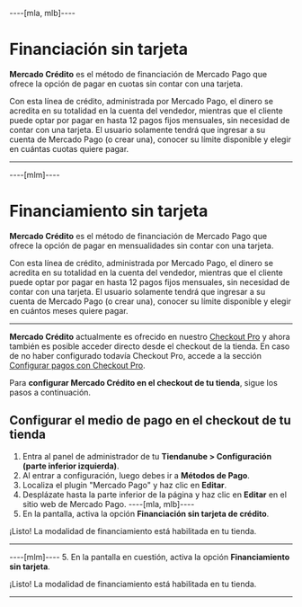 ----[mla, mlb]----
# Financiación sin tarjeta

**Mercado Crédito** es el método de financiación de Mercado Pago que ofrece la opción de pagar en cuotas sin contar con una tarjeta.

Con esta línea de crédito, administrada por Mercado Pago, el dinero se acredita en su totalidad en la cuenta del vendedor, mientras que el cliente puede optar por pagar en hasta 12 pagos fijos mensuales, sin necesidad de contar con una tarjeta. El usuario solamente tendrá que ingresar a su cuenta de Mercado Pago (o crear una), conocer su límite disponible y elegir en cuántas cuotas quiere pagar.

------------
----[mlm]----
# Financiamiento sin tarjeta

**Mercado Crédito** es el método de financiación de Mercado Pago que ofrece la opción de pagar en mensualidades sin contar con una tarjeta.

Con esta línea de crédito, administrada por Mercado Pago, el dinero se acredita en su totalidad en la cuenta del vendedor, mientras que el cliente puede optar por pagar en hasta 12 pagos fijos mensuales, sin necesidad de contar con una tarjeta. El usuario solamente tendrá que ingresar a su cuenta de Mercado Pago (o crear una), conocer su límite disponible y elegir en cuántos meses quiere pagar.

------------
 
**Mercado Crédito** actualmente es ofrecido en nuestro [Checkout Pro](/developers/es/docs/checkout-pro/landing) y ahora también es posible acceder directo desde el checkout de la tienda. En caso de no haber configurado todavía Checkout Pro, accede a la sección [Configurar pagos con Checkout Pro](/developers/es/docs/nuvemshop/payments-configuration/checkout-pro).

Para **configurar Mercado Crédito en el checkout de tu tienda**, sigue los pasos a continuación.

## Configurar el medio de pago en el checkout de tu tienda

1. Entra al panel de administrador de tu **Tiendanube > Configuración (parte inferior izquierda)**. 
2. Al entrar a configuración, luego debes ir a **Métodos de Pago**.
3. Localiza el plugin "Mercado Pago" y haz clic en **Editar**.
4. Desplázate hasta la parte inferior de la página y haz clic en **Editar** en el sitio web de Mercado Pago.
----[mla, mlb]----
5. En la pantalla, activa la opción **Financiación sin tarjeta de crédito**.

¡Listo! La modalidad de financiamiento está habilitada en tu tienda.

------------
----[mlm]----
5. En la pantalla en cuestión, activa la opción **Financiamiento sin tarjeta**.

¡Listo! La modalidad de financiamiento está habilitada en tu tienda.

------------